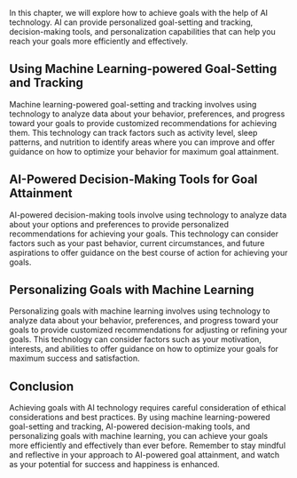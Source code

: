 

In this chapter, we will explore how to achieve goals with the help of AI technology. AI can provide personalized goal-setting and tracking, decision-making tools, and personalization capabilities that can help you reach your goals more efficiently and effectively.

Using Machine Learning-powered Goal-Setting and Tracking
--------------------------------------------------------

Machine learning-powered goal-setting and tracking involves using technology to analyze data about your behavior, preferences, and progress toward your goals to provide customized recommendations for achieving them. This technology can track factors such as activity level, sleep patterns, and nutrition to identify areas where you can improve and offer guidance on how to optimize your behavior for maximum goal attainment.

AI-Powered Decision-Making Tools for Goal Attainment
----------------------------------------------------

AI-powered decision-making tools involve using technology to analyze data about your options and preferences to provide personalized recommendations for achieving your goals. This technology can consider factors such as your past behavior, current circumstances, and future aspirations to offer guidance on the best course of action for achieving your goals.

Personalizing Goals with Machine Learning
-----------------------------------------

Personalizing goals with machine learning involves using technology to analyze data about your behavior, preferences, and progress toward your goals to provide customized recommendations for adjusting or refining your goals. This technology can consider factors such as your motivation, interests, and abilities to offer guidance on how to optimize your goals for maximum success and satisfaction.

Conclusion
----------

Achieving goals with AI technology requires careful consideration of ethical considerations and best practices. By using machine learning-powered goal-setting and tracking, AI-powered decision-making tools, and personalizing goals with machine learning, you can achieve your goals more efficiently and effectively than ever before. Remember to stay mindful and reflective in your approach to AI-powered goal attainment, and watch as your potential for success and happiness is enhanced.
